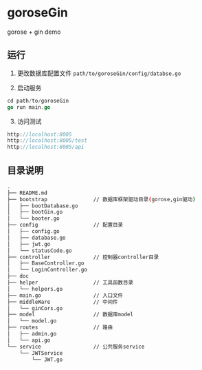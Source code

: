 # goroseGin
gorose + gin demo

## 运行
1. 更改数据库配置文件 `path/to/goroseGin/config/databse.go`

2. 启动服务
```go
cd path/to/goroseGin
go run main.go
```

3. 访问测试 
```go
http://localhost:8005
http://localhost:8005/test
http://localhost:8005/api
```

## 目录说明
```sh
.
├── README.md
├── bootstrap               // 数据库框架驱动目录(gorose,gin驱动)
│   ├── bootDatabase.go
│   ├── bootGin.go
│   └── booter.go
├── config                  // 配置目录
│   ├── config.go
│   ├── database.go
│   ├── jwt.go
│   └── statusCode.go
├── controller              // 控制器controller目录
│   ├── BaseController.go
│   └── LoginController.go
├── doc
├── helper                  // 工具函数目录
│   └── helpers.go
├── main.go                 // 入口文件
├── middleWare              // 中间件
│   └── ginCors.go
├── model                   // 数据库model
│   └── model.go
├── routes                  // 路由
│   ├── admin.go
│   └── api.go
└── service                 // 公共服务service
    └── JWTService
        └── JWT.go
```
